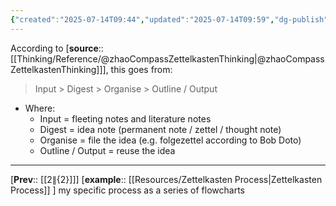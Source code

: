 ```yaml
---
{"created":"2025-07-14T09:44","updated":"2025-07-14T09:59","dg-publish":true,"dg-path":"Zettels/(1A1D1A) Flow of zettelkasten.md","permalink":"/zettels/1-a1-d1-a-flow-of-zettelkasten/","dgPassFrontmatter":true,"noteIcon":"1"}
---
```


According to [**source**:: [[Thinking/Reference/@zhaoCompassZettelkastenThinking\|@zhaoCompassZettelkastenThinking]]], this goes from:
> Input > Digest > Organise > Outline / Output 

- Where: 
	- Input = fleeting notes and literature notes 
	- Digest = idea note (permanent note / zettel / thought note)
	- Organise = file the idea (e.g. folgezettel according to Bob Doto)
	- Outline / Output = reuse the idea 

--- 

[**Prev**:: [[${2}\|${2}]]]
[**example**:: [[Resources/Zettelkasten Process\|Zettelkasten Process]] ] my specific process as a series of flowcharts